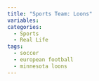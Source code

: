 ```yaml
---
title: "Sports Team: Loons"
variables:
categories:
  - Sports
  - Real Life
tags:
  - soccer
  - european football
  - minnesota loons
---
```

